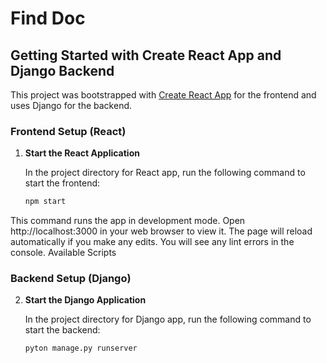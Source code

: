 # Find Doc

## Getting Started with Create React App and Django Backend

This project was bootstrapped with [Create React App](https://github.com/facebook/create-react-app) for the frontend and uses Django for the backend.

### Frontend Setup (React)

1. **Start the React Application**

   In the project directory for React app, run the following command to start the frontend:

   ```bash
   npm start

This command runs the app in development mode.
Open http://localhost:3000 in your web browser to view it.
The page will reload automatically if you make any edits.
You will see any lint errors in the console.
Available Scripts

### Backend Setup (Django)
2. **Start the Django Application**

   In the project directory for Django app, run the following command to start the backend:

   ```bash
   pyton manage.py runserver